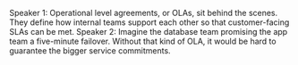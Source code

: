 Speaker 1: Operational level agreements, or OLAs, sit behind the scenes. They define how internal teams support each other so that customer-facing SLAs can be met.
Speaker 2: Imagine the database team promising the app team a five-minute failover. Without that kind of OLA, it would be hard to guarantee the bigger service commitments.

